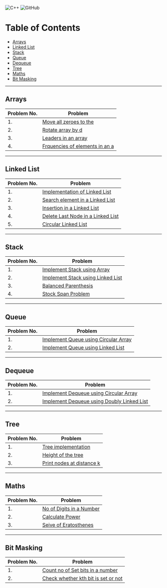 <img alt="C++" src="https://img.shields.io/badge/c++-%2300599C.svg?style=for-the-badge&logo=c%2B%2B&logoColor=white"/> <img alt="GitHub" src="https://img.shields.io/badge/github-%23121011.svg?style=for-the-badge&logo=github&logoColor=white"/>
# Table of Contents

  - [Arrays](#arrays)
  - [Linked List](#linked-list)
  - [Stack](#stack)
  - [Queue](#queue)
  - [Dequeue](#dequeue)
  - [Tree](#tree)
  - [Maths](#maths)
  - [Bit Masking](#bit-masking)
  
---

## Arrays

| Problem No. | Problem                                                                                                                  |
| :---------- | ------------------------------------------------------------------------------------------------------------------------ |
| 1.          | [Move all zeroes to the ](https://github.com/master-coding/Data-Structures/blob/main/array/zeroes_to_end.cpp)            |
| 2.          | [Rotate array by d](https://github.com/master-coding/Data-Structures/blob/main/array/rotate_by_d.cpp)                    |
| 3.          | [Leaders in an array](https://github.com/master-coding/Data-Structures/blob/main/array/leaders.cpp)                      |
| 4.          | [Frquencies of elements in an a](https://github.com/master-coding/Data-Structures/blob/main/array/frequencies_array.cpp) |

---

## Linked List

| Problem No. | Problem                                                                                                                          |
| :---------- | -------------------------------------------------------------------------------------------------------------------------------- |
| 1.          | [Implementation of Linked List](https://github.com/master-coding/Data-Structures/blob/main/Linked%20List/implementation.cpp)     |
| 2.          | [Search element in a Linked List](https://github.com/master-coding/Data-Structures/blob/main/Linked%20List/searchElement.cpp)    |
| 3.          | [Insertion in a Linked List](https://github.com/master-coding/Data-Structures/blob/main/Linked%20List/insertion.cpp)             |
| 4.          | [Delete Last Node in a Linked List](https://github.com/master-coding/Data-Structures/blob/main/Linked%20List/deleteLastNode.cpp) |
| 5.          | [Circular Linked List](https://github.com/master-coding/Data-Structures/blob/main/Linked%20List/circularLinkedList.cpp)          |

---

## Stack

| Problem No. | Problem                                                                                                                   |
| :---------- | ------------------------------------------------------------------------------------------------------------------------- |
| 1.          | [Implement Stack using Array](https://github.com/master-coding/Data-Structures/blob/main/Stack/usingArray.cpp)            |
| 2.          | [Implement Stack using Linked List](https://github.com/master-coding/Data-Structures/blob/main/Stack/usingLinkedList.cpp) |
| 3.          | [Balanced Parenthesis](https://github.com/master-coding/Data-Structures/blob/main/Stack/balanced_parenthesis.cpp)         |
| 4.          | [Stock Span Problem](https://github.com/master-coding/Data-Structures/blob/main/Stack/stock_span.cpp)                     |

---

## Queue

| Problem No. | Problem                                                                                                                         |
| :---------- | ------------------------------------------------------------------------------------------------------------------------------- |
| 1.          | [Implement Queue using Circular Array](https://github.com/master-coding/Data-Structures/blob/main/Queue/usingCircularArray.cpp) |
| 2.          | [Implement Queue using Linked List](https://github.com/master-coding/Data-Structures/blob/main/Queue/usingLinkedList.cpp)       |

---

## Dequeue

| Problem No. | Problem                                                                                                                                  |
| :---------- | ---------------------------------------------------------------------------------------------------------------------------------------- |
| 1.          | [Implement Dequeue using Circular Array](https://github.com/master-coding/Data-Structures/blob/main/Deque/usingCircularArray.cpp)        |
| 2.          | [Implement Dequeue using Doubly Linked List](https://github.com/master-coding/Data-Structures/blob/main/Deque/usingDoublyLinkedList.cpp) |
  
---

## Tree

| Problem No. | Problem                                                                                                     |
| :---------- | ----------------------------------------------------------------------------------------------------------- |
| 1.          | [Tree implementation](https://github.com/master-coding/Data-Structures/blob/main/Tree/sample_tree.cpp)      |
| 2.          | [Height of the tree](https://github.com/master-coding/Data-Structures/blob/main/Tree/height_tree.cpp)       |
| 3.          | [Print nodes at distance k](https://github.com/master-coding/Data-Structures/blob/main/Tree/nodes_at_k.cpp) |

---

## Maths

| Problem No. | Problem                                                                                                     |
| :---------- | ----------------------------------------------------------------------------------------------------------- |
| 1.          | [No of Digits in a Number](https://github.com/master-coding/Data-Structures/blob/main/Maths/noOfDigits.cpp)      |
| 2.          | [Calculate Power](https://github.com/master-coding/Data-Structures/blob/main/Maths/power.cpp)       |
| 3.          | [Seive of Eratosthenes](https://github.com/master-coding/Data-Structures/blob/main/Maths/seiveOfEratosthenes.cpp) |

---

## Bit Masking

| Problem No. | Problem                                                                                                     |
| :---------- | ----------------------------------------------------------------------------------------------------------- |
| 1.          | [Count no of Set bits in a number](https://github.com/master-coding/Data-Structures/blob/main/Bit%20Masking/countSetBits.cpp)      |
| 2.          | [Check whether kth bit is set or not](https://github.com/master-coding/Data-Structures/blob/main/Maths/kBitSetOrNot.cpp)       |
